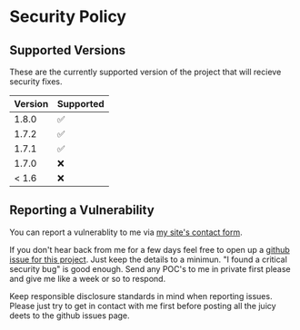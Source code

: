# Security Policy

## Supported Versions

These are the currently supported version of the project that will recieve
security fixes.

| Version | Supported          |
| ------- | ------------------ |
| 1.8.0   | :white_check_mark: |
| 1.7.2   | :white_check_mark: |
| 1.7.1   | :white_check_mark: |
| 1.7.0   | :x:                |
| < 1.6   | :x:                |

## Reporting a Vulnerability

You can report a vulnerablity to me via [my site's contact
form](https://johnlradford.io/contact.php).

If you don't hear back from me for a few days feel free to open up a [github
issue for this project](https://github.com/BlueSquare23/web-lgsm/issues/new).
Just keep the details to a minimun. "I found a critical security bug" is good
enough. Send any POC's to me in private first please and give me like a week or
so to respond.

Keep responsible disclosure standards in mind when reporting issues. Please
just try to get in contact with me first before posting all the juicy deets to
the github issues page.

